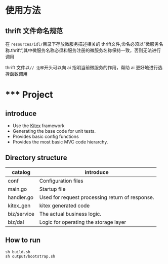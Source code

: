 # 使用方法

## thrift 文件命名规范
在 `resources/idl/`目录下存放微服务描述相关的 thrift文件,命名必须以”微服务名称.thrift“,其中微服务名称必须和服务注册的微服务名称保持一致，否则无法进行调用

thrift 文件以`// 注释`开头可以向 ai 指明当前微服务的作用，帮助 ai 更好地进行选择函数调用


# *** Project

## introduce

- Use the [Kitex](https://github.com/cloudwego/kitex/) framework
- Generating the base code for unit tests.
- Provides basic config functions
- Provides the most basic MVC code hierarchy.

## Directory structure

|  catalog   | introduce  |
|  ----  | ----  |
| conf  | Configuration files |
| main.go  | Startup file |
| handler.go  | Used for request processing return of response. |
| kitex_gen  | kitex generated code |
| biz/service  | The actual business logic. |
| biz/dal  | Logic for operating the storage layer |

## How to run

```shell
sh build.sh
sh output/bootstrap.sh
```